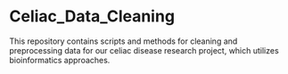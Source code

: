 # Celiac_Data_Cleaning
 This repository contains scripts and methods for cleaning and preprocessing data for our celiac disease research project, which utilizes bioinformatics approaches.

